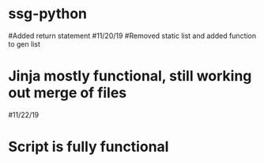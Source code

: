 # ssg-python
#Added return statement 
#11/20/19
#Removed static list and added function to gen list 
# Jinja mostly functional, still working out merge of files
#11/22/19
# Script is fully functional
